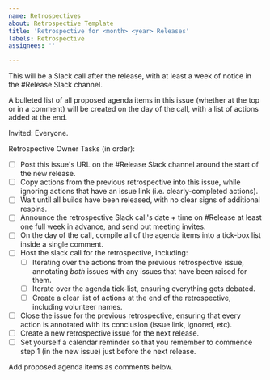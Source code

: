 ```yaml
---
name: Retrospectives
about: Retrospective Template
title: 'Retrospective for <month> <year> Releases'
labels: Retrospective
assignees: ''

---
```


This will be a Slack call after the release, with at least a week of notice in the #Release Slack channel.

A bulleted list of all proposed agenda items in this issue (whether at the top or in a comment) will be created on the day of the call, with a list of actions added at the end.

Invited: Everyone.

Retrospective Owner Tasks (in order):
- [ ] Post this issue's URL on the \#Release Slack channel around the start of the new release.
- [ ] Copy actions from the previous retrospective into this issue, while ignoring actions that have an issue link (i.e. clearly-completed actions).
- [ ] Wait until all builds have been released, with no clear signs of additional respins.
- [ ] Announce the retrospective Slack call's date + time on \#Release at least one full week in advance, and send out meeting invites.
- [ ] On the day of the call, compile all of the agenda items into a tick-box list inside a single comment.
- [ ] Host the slack call for the retrospective, including:
  - [ ] Iterating over the actions from the previous retrospective issue, annotating *both* issues with any issues that have been raised for them.
  - [ ] Iterate over the agenda tick-list, ensuring everything gets debated.
  - [ ] Create a clear list of actions at the end of the retrospective, including volunteer names.
- [ ] Close the issue for the previous retrospective, ensuring that every action is annotated with its conclusion (issue link, ignored, etc).
- [ ] Create a new retrospective issue for the next release.
- [ ] Set yourself a calendar reminder so that you remember to commence step 1 (in the new issue) just before the next release.

Add proposed agenda items as comments below.
